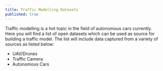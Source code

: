```yaml
---
title: Traffic Modelling Datasets
published: true
---
```


Traffic modelling is a hot topic in the field of autonomous cars currently. Here you will find a list of open datasets which can be used as source for building a traffic model. The list will include data captured from a variety of sources as listed below:
- UAV/Drones
- Traffic Camera 
- Autonomous Cars

